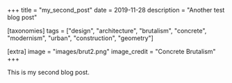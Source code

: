 +++
title = "my_second_post"
date = 2019-11-28
description = "Another test blog post"

[taxonomies]
tags = ["design", "architecture", "brutalism", "concrete", "modernism", "urban", "construction", "geometry"]

[extra]
image = "images/brut2.png"
image_credit = "Concrete Brutalism"
+++

This is my second blog post.
